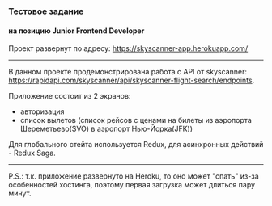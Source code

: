 ### Тестовое задание
#### на позицию Junior Frontend Developer

Проект развернут по адресу: https://skyscanner-app.herokuapp.com/

---
В данном проекте продемонстрирована работа с API от skyscanner: https://rapidapi.com/skyscanner/api/skyscanner-flight-search/endpoints.

Приложение состоит из 2 экранов:
* авторизация
* список вылетов (список рейсов с ценами на билеты из аэропорта Шереметьево(SVO) в аэропорт Нью-Йорка(JFK))

Для глобального стейта используется Redux,
для асинхронных действий - Redux Saga.

---
P.S.: т.к. приложение развернуто на Heroku, то оно может "спать" из-за особенностей хостинга, поэтому первая загрузка может длиться пару минут.
